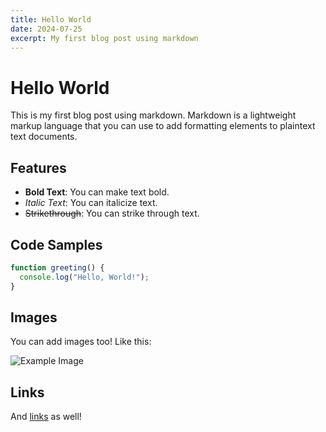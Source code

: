 ```yaml
---
title: Hello World
date: 2024-07-25
excerpt: My first blog post using markdown
---
```


# Hello World

This is my first blog post using markdown. Markdown is a lightweight markup language that you can use to add formatting elements to plaintext text documents.

## Features

- **Bold Text**: You can make text bold.
- *Italic Text*: You can italicize text.
- ~~Strikethrough~~: You can strike through text.

## Code Samples

```javascript
function greeting() {
  console.log("Hello, World!");
}
```

## Images

You can add images too! Like this:

![Example Image](https://via.placeholder.com/150)

## Links

And [links](https://example.com) as well! 